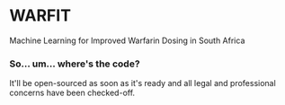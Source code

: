 # WARFIT
Machine Learning for Improved Warfarin Dosing in South Africa

### So... um... where's the code?
It'll be open-sourced as soon as it's ready and all legal and professional concerns have been checked-off.
